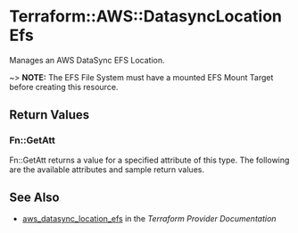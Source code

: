 # Terraform::AWS::DatasyncLocationEfs

Manages an AWS DataSync EFS Location.

~> **NOTE:** The EFS File System must have a mounted EFS Mount Target before creating this resource.

## Return Values

### Fn::GetAtt

Fn::GetAtt returns a value for a specified attribute of this type. The following are the available attributes and sample return values.

## See Also

* [aws_datasync_location_efs](https://www.terraform.io/docs/providers/aws/r/datasync_location_efs.html) in the _Terraform Provider Documentation_